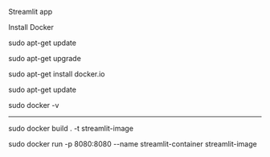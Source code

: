 Streamlit app

Install Docker

sudo apt-get update

sudo apt-get upgrade

sudo apt-get install docker.io

sudo apt-get update

sudo docker -v

-----------


sudo docker build . -t streamlit-image

sudo docker run -p 8080:8080 --name streamlit-container streamlit-image


